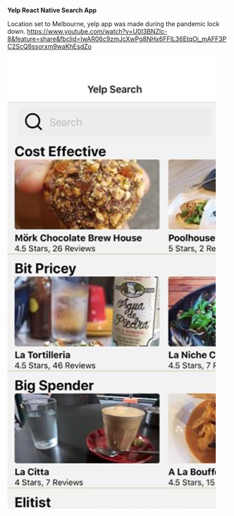 **Yelp React Native Search App**

Location set to Melbourne, yelp app was made during the pandemic lock down. 
https://www.youtube.com/watch?v=U0I3BNZlc-8&feature=share&fbclid=IwAR06c9zmJcXwPg8NHx6FFIL36EtqOi_mAFF3PC2ScQ8ssorxm9waKhEsdZo

[![Watch the video](assets/react_native_yelp.png)](https://www.youtube.com/watch?v=U0I3BNZlc-8&feature=share&fbclid=IwAR06c9zmJcXwPg8NHx6FFIL36EtqOi_mAFF3PC2ScQ8ssorxm9waKhEsdZo)


